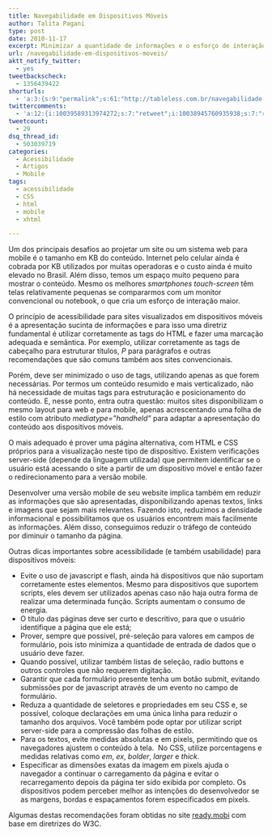 ```yaml
---
title: Navegabilidade em Dispositivos Móveis
author: Talita Pagani
type: post
date: 2010-11-17
excerpt: Minimizar a quantidade de informações e o esforço de interação com os elementos de interface. Estes são os princípios-chave que para que websites possam ser utilizados da melhor forma em dispositivos móveis.
url: /navegabilidade-em-dispositivos-moveis/
aktt_notify_twitter:
  - yes
tweetbackscheck:
  - 1356439422
shorturls:
  - 'a:3:{s:9:"permalink";s:61:"http://tableless.com.br/navegabilidade-em-dispositivos-moveis";s:7:"tinyurl";s:26:"http://tinyurl.com/44zm5k4";s:4:"isgd";s:19:"http://is.gd/udAiyH";}'
twittercomments:
  - 'a:12:{i:10039589313974272;s:7:"retweet";i:10038945760935938;s:7:"retweet";i:10036494471274496;s:7:"retweet";i:131118261176770561;s:7:"retweet";i:131117213972312064;s:7:"retweet";i:131089157580800002;s:7:"retweet";i:131086710468644864;s:7:"retweet";i:131082793206812672;s:7:"retweet";i:131055918484946944;s:7:"retweet";i:131055784187543553;s:7:"retweet";i:131055425318694912;s:7:"retweet";i:131054363467714561;s:7:"retweet";}'
tweetcount:
  - 29
dsq_thread_id:
  - 503039719
categories:
  - Acessibilidade
  - Artigos
  - Mobile
tags:
  - acessibilidade
  - CSS
  - html
  - mobile
  - xhtml

---
```

Um dos principais desafios ao projetar um site ou um sistema web para mobile é o tamanho em KB do conteúdo. Internet pelo celular ainda é cobrada por KB utilizados por muitas operadoras e o custo ainda é muito elevado no Brasil. Além disso, temos um espaço muito pequeno para mostrar o conteúdo. Mesmo os melhores _smartphones touch-screen_ têm telas relativamente pequenas se compararmos com um monitor convencional ou notebook, o que cria um esforço de interação maior.

O princípio de acessibilidade para sites visualizados em dispositivos móveis é a apresentação sucinta de informações e para isso uma diretriz fundamental é utilizar corretamente as tags do HTML e fazer uma marcação adequada e semântica. Por exemplo, utilizar corretamente as tags de cabeçalho para estruturar títulos, _P_ para parágrafos e outras recomendações que são comuns também aos sites convencionais.

Porém, deve ser minimizado o uso de tags, utilizando apenas as que forem necessárias. Por termos um conteúdo resumido e mais verticalizado, não há necessidade de muitas tags para estruturação e posicionamento do conteúdo. E, nesse ponto, entra outra questão: muitos sites disponibilizam o mesmo layout para web e para mobile, apenas acrescentando uma folha de estilo com atributo _mediatype=”handheld”_ para adaptar a apresentação do conteúdo aos dispositivos móveis.

O mais adequado é prover uma página alternativa, com HTML e CSS próprios para a visualização neste tipo de dispositivo. Existem verificações server-side (depende da linguagem utilizada) que permitem identificar se o usuário está acessando o site a partir de um dispositivo móvel e então fazer o redirecionamento para a versão mobile.

Desenvolver uma versão mobile de seu website implica também em reduzir as informações que são apresentadas, disponibilizando apenas textos, links e imagens que sejam mais relevantes. Fazendo isto, reduzimos a densidade informacional e possibilitamos que os usuários encontrem mais facilmente as informações. Além disso, conseguimos reduzir o tráfego de conteúdo por diminuir o tamanho da página.

Outras dicas importantes sobre acessibilidade (e também usabilidade) para dispositivos móveis:

  * Evite o uso de javascript e flash, ainda há dispositivos que não suportam corretamente estes elementos. Mesmo para dispositivos que suportem scripts, eles devem ser utilizados apenas caso não haja outra forma de realizar uma determinada função. Scripts aumentam o consumo de energia.
  * O título das páginas deve ser curto e descritivo, para que o usuário identifique a página que ele está;
  * Prover, sempre que possível, pré-seleção para valores em campos de formulário, pois isto minimiza a quantidade de entrada de dados que o usuário deve fazer.
  * Quando possível, utilizar também listas de seleção, radio buttons e outros controles que não requerem digitação.
  * Garantir que cada formulário presente tenha um botão submit, evitando submissões por de javascript através de um evento no campo de formulário.
  * Reduza a quantidade de seletores e propriedades em seu CSS e, se possível, coloque declarações em uma única linha para reduzir o tamanho dos arquivos. Você também pode optar por utilizar script server-side para a compressão das folhas de estilo.
  * Para os textos, evite medidas absolutas e em pixels, permitindo que os navegadores ajustem o conteúdo à tela.  No CSS, utilize porcentagens e medidas relativas como _em_, _ex_, _bolder_, _larger_ e _thick_.
  * Especificar as dimensões exatas da imagem em pixels ajuda o navegador a continuar o carregamento da página e evitar o recarregamento depois da página ter sido exibida por completo. Os dispositivos podem perceber melhor as intenções do desenvolvedor se as margens, bordas e espaçamentos forem especificados em pixels.

Algumas destas recomendações foram obtidas no site <a title="Ready.mobi" href="http://ready.mobi/" target="_blank">ready.mobi</a> com base em diretrizes do W3C.